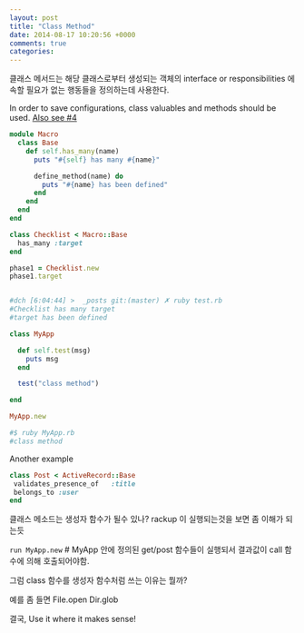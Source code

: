 ```yaml
---
layout: post
title: "Class Method"
date: 2014-08-17 10:20:56 +0000
comments: true
categories: 
---
```


클래스 메서드는 해당 클래스로부터 생성되는 객체의 interface or responsibilities 에 속할 필요가 없는 행동들을 정의하는데 사용한다.

In order to save configurations, class valuables and methods should be used. [Also see #4](http://yehudakatz.com/2009/08/24/my-10-favorite-things-about-the-ruby-language/)

```ruby
module Macro
  class Base
    def self.has_many(name)
      puts "#{self} has many #{name}"

      define_method(name) do
        puts "#{name} has been defined"
      end
    end
  end
end

class Checklist < Macro::Base
  has_many :target
end

phase1 = Checklist.new
phase1.target


#dch [6:04:44] >  _posts git:(master) ✗ ruby test.rb
#Checklist has many target
#target has been defined
```

```ruby
class MyApp

  def self.test(msg)
    puts msg
  end

  test("class method")

end

MyApp.new

#$ ruby MyApp.rb
#class method
```

Another example
```ruby
class Post < ActiveRecord::Base
 validates_presence_of   :title
 belongs_to :user
end
```

클래스 메소드는 생성자 함수가 될수 있나? rackup 이 실행되는것을 보면 좀 이해가 되는듯

`run MyApp.new`	# MyApp 안에 정의된 get/post 함수들이 실행되서 결과값이 call 함수에 의해 호출되어야함.

그럼 class 함수를 생성자 함수처럼 쓰는 이유는 뭘까?

예를 좀 들면
File.open
Dir.glob

결국, Use it where it makes sense!
